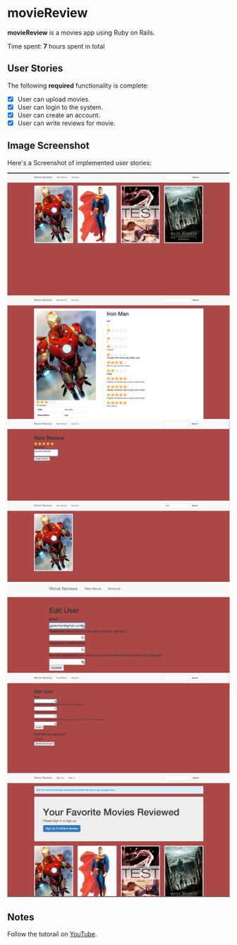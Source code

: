 # movieReview

**movieReview** is a movies app using Ruby on Rails.

Time spent: **7** hours spent in total

## User Stories

The following **required** functionality is complete:

- [X] User can upload movies.
- [X] User can login to the system.
- [X] User can create an account.
- [X] User can write reviews for movie.

## Image Screenshot 

Here's a Screenshot of implemented user stories:

<img src='1.png' title='First' width='' alt='Video Walkthrough' />
<img src='2.png' title='Second' width='' alt='Video Walkthrough' />
<img src='3.png' title='Third' width='' alt='Video Walkthrough' />
<img src='4.png' title='Fourth' width='' alt='Video Walkthrough' />  
<img src='5.png' title='Fifth' width='' alt='Video Walkthrough' />
<img src='6.png' title='Sixth' width='' alt='Video Walkthrough' />
<img src='7.png' title='Seventh' width='' alt='Video Walkthrough' />

## Notes

Follow the tutorail on [YouTube](https://www.youtube.com/watch?v=0DR5JLZ2Qgg&list=PL23ZvcdS3XPLNdRYB_QyomQsShx59tpc-&index=5).
